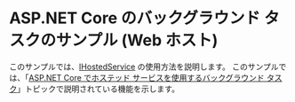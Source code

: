 # <a name="aspnet-core-background-tasks-sample-web-host"></a>ASP.NET Core のバックグラウンド タスクのサンプル (Web ホスト)

このサンプルでは、[IHostedService](https://docs.microsoft.com/dotnet/api/microsoft.extensions.hosting.ihostedservice) の使用方法を説明します。 このサンプルでは、「[ASP.NET Core でホステッド サービスを使用するバックグラウンド タスク](https://docs.microsoft.com/aspnet/core/fundamentals/host/hosted-services)」トピックで説明されている機能を示します。
